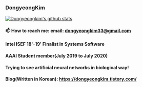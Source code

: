 ### DongyeongKim 

[![Dongyeongkim's github stats](https://github-readme-stats.vercel.app/api?username=Dongyeongkim)](https://github.com/Dongyeongkim/Dongyeongkim)

#### 📫 How to reach me: email: dongyeongkim33@gmail.com



#### Intel ISEF 18'-19' Finalist in Systems Software

#### AAAI Student member(July 2019 to July 2020)

#### Trying to see artificial neural networks in biological way!

#### Blog(Written in Korean): https://dongyeongkim.tistory.com/
